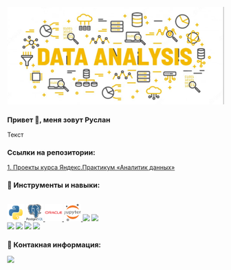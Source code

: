 <p align="center"> 
<img src="https://github.com/vaneevruslan/vaneevruslan/blob/main/banner.jpg?raw=true"/>
</p>

<h3 align="left">Привет 👋, меня зовут Руслан</h3>
Текст

<br>

### Ссылки на репозитории:
 
 [1. Проекты курса Яндекс.Практикум «Аналитик данных»](https://github.com/vaneevruslan/DA_Projects_Yandex#readme)


### 🧰 Инструменты и навыки:
<p align="left"> 
  <br>
<a href="https://www.python.org" target="_blank" rel="noreferrer"> <img src="https://raw.githubusercontent.com/devicons/devicon/master/icons/python/python-original.svg" alt="python" width="40" height="40"/> </a> 
<a href="https://www.postgresql.org" target="_blank" rel="noreferrer"> <img src="https://raw.githubusercontent.com/devicons/devicon/master/icons/postgresql/postgresql-original-wordmark.svg" alt="postgresql" width="40" height="40"/> </a>
<a href="https://www.oracle.com/" target="_blank" rel="noreferrer"> <img src="https://raw.githubusercontent.com/devicons/devicon/master/icons/oracle/oracle-original.svg" alt="oracle" width="40" height="40"/> </a> 
<a href ="https://jupyter.org/" target="_blank" rel="noreferrer"> <img src="https://github.com/devicons/devicon/blob/master/icons/jupyter/jupyter-original-wordmark.svg" alt="Jupyter" width="40" height="40"/> </a>
<img src="https://img.shields.io/badge/Tableau-E97627?style=for-the-badge&logo=Tableau&logoColor=white" /> 
<img src="https://img.shields.io/badge/github-%23121011.svg?style=for-the-badge&logo=github&logoColor=white"/> <br>
<img src="https://img.shields.io/badge/pandas-%23150458.svg?style=for-the-badge&logo=pandas&logoColor=white"/>
<img src="https://img.shields.io/badge/Plotly-%233F4F75.svg?style=for-the-badge&logo=plotly&logoColor=white"/>
<img src="https://img.shields.io/badge/numpy-%23013243.svg?style=for-the-badge&logo=numpy&logoColor=white"/>
<img src="https://img.shields.io/badge/SciPy-%230C55A5.svg?style=for-the-badge&logo=scipy&logoColor=%white"/>
</p>


### 📱 Контакная информация:
<p align="left">
  <a href="https://t.me/vaneevr">
    <img src="https://img.shields.io/badge/Telegram-blue?logo=telegram&logoColor=white&style=for-the-badge"/>
  </a>
</p>


<!--
**vaneevruslan/vaneevruslan** is a ✨ _special_ ✨ repository because its `README.md` (this file) appears on your GitHub profile.

Here are some ideas to get you started:

- 🔭 I’m currently working on ...
- 🌱 I’m currently learning ...
- 👯 I’m looking to collaborate on ...
- 🤔 I’m looking for help with ...
- 💬 Ask me about ...
- 📫 How to reach me: ...
- 😄 Pronouns: ...
- ⚡ Fun fact: ...
-->
